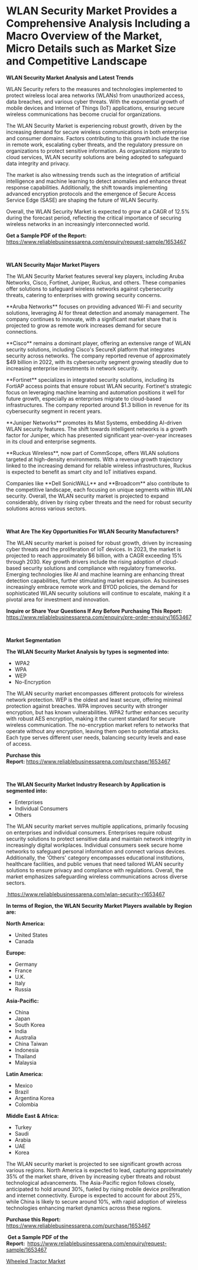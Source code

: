 <p><h1>WLAN Security Market Provides a Comprehensive Analysis Including a Macro Overview of the Market, Micro Details such as Market Size and Competitive Landscape</h1></p><p><strong>WLAN Security Market Analysis and Latest Trends</strong></p>
<p><p>WLAN Security refers to the measures and technologies implemented to protect wireless local area networks (WLANs) from unauthorized access, data breaches, and various cyber threats. With the exponential growth of mobile devices and Internet of Things (IoT) applications, ensuring secure wireless communications has become crucial for organizations.</p><p>The WLAN Security Market is experiencing robust growth, driven by the increasing demand for secure wireless communications in both enterprise and consumer domains. Factors contributing to this growth include the rise in remote work, escalating cyber threats, and the regulatory pressure on organizations to protect sensitive information. As organizations migrate to cloud services, WLAN security solutions are being adopted to safeguard data integrity and privacy.</p><p>The market is also witnessing trends such as the integration of artificial intelligence and machine learning to detect anomalies and enhance threat response capabilities. Additionally, the shift towards implementing advanced encryption protocols and the emergence of Secure Access Service Edge (SASE) are shaping the future of WLAN Security.</p><p>Overall, the WLAN Security Market is expected to grow at a CAGR of 12.5% during the forecast period, reflecting the critical importance of securing wireless networks in an increasingly interconnected world.</p></p>
<p><strong>Get a Sample PDF of the Report:&nbsp;</strong> <a href="https://www.reliablebusinessarena.com/enquiry/request-sample/1653467?utm_campaign=3266&utm_medium=2&utm_source=Github&utm_content=ia&utm_term=05032025&utm_id=wlan-security">https://www.reliablebusinessarena.com/enquiry/request-sample/1653467</a></p>
<p>&nbsp;</p>
<p><strong>WLAN Security Major Market Players</strong></p>
<p><p>The WLAN Security Market features several key players, including Aruba Networks, Cisco, Fortinet, Juniper, Ruckus, and others. These companies offer solutions to safeguard wireless networks against cybersecurity threats, catering to enterprises with growing security concerns.</p><p>**Aruba Networks** focuses on providing advanced Wi-Fi and security solutions, leveraging AI for threat detection and anomaly management. The company continues to innovate, with a significant market share that is projected to grow as remote work increases demand for secure connections. </p><p>**Cisco** remains a dominant player, offering an extensive range of WLAN security solutions, including Cisco's SecureX platform that integrates security across networks. The company reported revenue of approximately $49 billion in 2022, with its cybersecurity segment growing steadily due to increasing enterprise investments in network security.</p><p>**Fortinet** specializes in integrated security solutions, including its FortiAP access points that ensure robust WLAN security. Fortinet's strategic focus on leveraging machine learning and automation positions it well for future growth, especially as enterprises migrate to cloud-based infrastructures. The company reported around $1.3 billion in revenue for its cybersecurity segment in recent years.</p><p>**Juniper Networks** promotes its Mist Systems, embedding AI-driven WLAN security features. The shift towards intelligent networks is a growth factor for Juniper, which has presented significant year-over-year increases in its cloud and enterprise segments.</p><p>**Ruckus Wireless**, now part of CommScope, offers WLAN solutions targeted at high-density environments. With a revenue growth trajectory linked to the increasing demand for reliable wireless infrastructures, Ruckus is expected to benefit as smart city and IoT initiatives expand.</p><p>Companies like **Dell SonicWALL** and **Broadcom** also contribute to the competitive landscape, each focusing on unique segments within WLAN security. Overall, the WLAN security market is projected to expand considerably, driven by rising cyber threats and the need for robust security solutions across various sectors.</p></p>
<p>&nbsp;</p>
<p><strong>What Are The Key Opportunities For WLAN Security Manufacturers?</strong></p>
<p><p>The WLAN security market is poised for robust growth, driven by increasing cyber threats and the proliferation of IoT devices. In 2023, the market is projected to reach approximately $6 billion, with a CAGR exceeding 15% through 2030. Key growth drivers include the rising adoption of cloud-based security solutions and compliance with regulatory frameworks. Emerging technologies like AI and machine learning are enhancing threat detection capabilities, further stimulating market expansion. As businesses increasingly embrace remote work and BYOD policies, the demand for sophisticated WLAN security solutions will continue to escalate, making it a pivotal area for investment and innovation.</p></p>
<p><strong>Inquire or Share Your Questions If Any Before Purchasing This Report:</strong> <a href="https://www.reliablebusinessarena.com/enquiry/pre-order-enquiry/1653467?utm_campaign=3266&utm_medium=2&utm_source=Github&utm_content=ia&utm_term=05032025&utm_id=wlan-security">https://www.reliablebusinessarena.com/enquiry/pre-order-enquiry/1653467</a></p>
<p>&nbsp;</p>
<p><strong>Market Segmentation</strong></p>
<p><strong>The WLAN Security Market Analysis by types is segmented into:</strong></p>
<p><ul><li>WPA2</li><li>WPA</li><li>WEP</li><li>No-Encryption</li></ul></p>
<p><p>The WLAN security market encompasses different protocols for wireless network protection. WEP is the oldest and least secure, offering minimal protection against breaches. WPA improves security with stronger encryption, but has known vulnerabilities. WPA2 further enhances security with robust AES encryption, making it the current standard for secure wireless communication. The no-encryption market refers to networks that operate without any encryption, leaving them open to potential attacks. Each type serves different user needs, balancing security levels and ease of access.</p></p>
<p><strong>Purchase this Report:&nbsp;</strong><a href="https://www.reliablebusinessarena.com/purchase/1653467?utm_campaign=3266&utm_medium=2&utm_source=Github&utm_content=ia&utm_term=05032025&utm_id=wlan-security">https://www.reliablebusinessarena.com/purchase/1653467</a></p>
<p>&nbsp;</p>
<p><strong>The WLAN Security Market Industry Research by Application is segmented into:</strong></p>
<p><ul><li>Enterprises</li><li>Individual Consumers</li><li>Others</li></ul></p>
<p><p>The WLAN security market serves multiple applications, primarily focusing on enterprises and individual consumers. Enterprises require robust security solutions to protect sensitive data and maintain network integrity in increasingly digital workplaces. Individual consumers seek secure home networks to safeguard personal information and connect various devices. Additionally, the 'Others' category encompasses educational institutions, healthcare facilities, and public venues that need tailored WLAN security solutions to ensure privacy and compliance with regulations. Overall, the market emphasizes safeguarding wireless communications across diverse sectors.</p></p>
<p><a href="https://www.reliablebusinessarena.com/wlan-security-r1653467?utm_campaign=3266&utm_medium=2&utm_source=Github&utm_content=ia&utm_term=05032025&utm_id=wlan-security">&nbsp;https://www.reliablebusinessarena.com/wlan-security-r1653467</a></p>
<p><strong>In terms of Region, the WLAN Security Market Players available by Region are:</strong></p>
<p>
    <p> <strong> North America: </strong>
        <ul>
            <li>United States</li>
            <li>Canada</li>
        </ul>
        </p> 
    <p> <strong> Europe: </strong>
        <ul>
            <li>Germany</li>
            <li>France</li>
            <li>U.K.</li>
            <li>Italy</li>
            <li>Russia</li>
        </ul>
        </p> 
    <p> <strong> Asia-Pacific: </strong>
        <ul>
            <li>China</li>
            <li>Japan</li>
            <li>South Korea</li>
            <li>India</li>
            <li>Australia</li>
            <li>China Taiwan</li>
            <li>Indonesia</li>
            <li>Thailand</li>
            <li>Malaysia</li>
        </ul>
        </p> 
    <p> <strong> Latin America: </strong>
        <ul>
            <li>Mexico</li>
            <li>Brazil</li>
            <li>Argentina Korea</li>
            <li>Colombia</li>
        </ul>
        </p> 
    <p> <strong> Middle East & Africa: </strong>
        <ul>
            <li>Turkey</li>
            <li>Saudi</li>
            <li>Arabia</li>
            <li>UAE</li>
            <li>Korea</li>
        </ul>
    </p>
    </p>
<p><p>The WLAN security market is projected to see significant growth across various regions. North America is expected to lead, capturing approximately 35% of the market share, driven by increasing cyber threats and robust technological advancements. The Asia-Pacific region follows closely, anticipated to hold around 30%, fueled by rising mobile device proliferation and internet connectivity. Europe is expected to account for about 25%, while China is likely to secure around 10%, with rapid adoption of wireless technologies enhancing market dynamics across these regions.</p></p>
<p><strong>Purchase this Report: </strong><a href="https://www.reliablebusinessarena.com/purchase/1653467?utm_campaign=3266&utm_medium=2&utm_source=Github&utm_content=ia&utm_term=05032025&utm_id=wlan-security">https://www.reliablebusinessarena.com/purchase/1653467</a></p>
<p>&nbsp;<strong>Get a Sample PDF of the Report:&nbsp;&nbsp;</strong><a href="https://www.reliablebusinessarena.com/enquiry/request-sample/1653467?utm_campaign=3266&utm_medium=2&utm_source=Github&utm_content=ia&utm_term=05032025&utm_id=wlan-security">https://www.reliablebusinessarena.com/enquiry/request-sample/1653467</a></p>
<p><strong></strong></p>
<p><p><a href="https://github.com/samesdufloiw/Market-Research-Report-List-1/blob/main/wheeled-tractor-market.md?utm_campaign=3266&utm_medium=2&utm_source=Github&utm_content=ia&utm_term=05032025&utm_id=wlan-security">Wheeled Tractor Market</a></p></p>